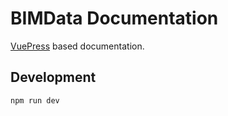 # BIMData Documentation

[VuePress](https://vuepress.vuejs.org/) based documentation.

## Development

```bash
npm run dev
```
